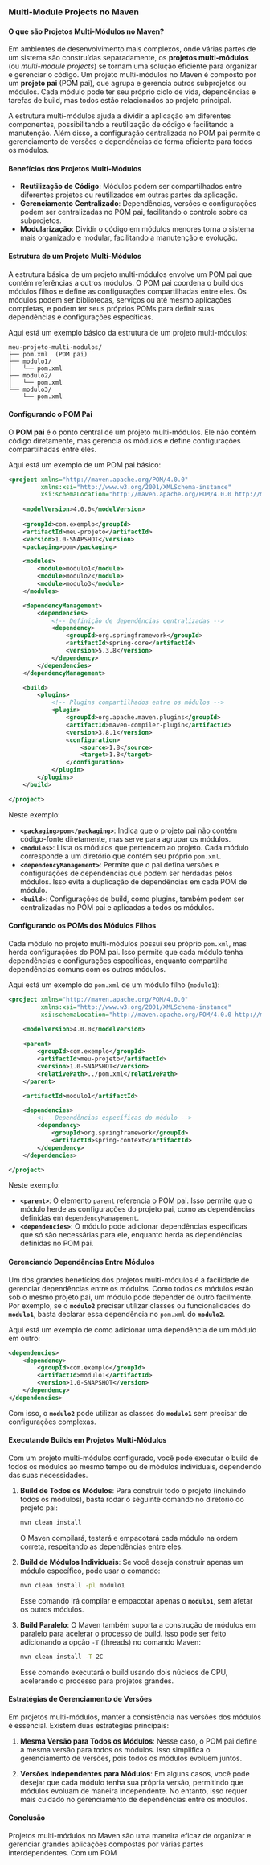 ### **Multi-Module Projects no Maven**

#### **O que são Projetos Multi-Módulos no Maven?**

Em ambientes de desenvolvimento mais complexos, onde várias partes de um sistema são construídas separadamente, os **projetos multi-módulos** (ou *multi-module projects*) se tornam uma solução eficiente para organizar e gerenciar o código. Um projeto multi-módulos no Maven é composto por um **projeto pai** (POM pai), que agrupa e gerencia outros subprojetos ou módulos. Cada módulo pode ter seu próprio ciclo de vida, dependências e tarefas de build, mas todos estão relacionados ao projeto principal.

A estrutura multi-módulos ajuda a dividir a aplicação em diferentes componentes, possibilitando a reutilização de código e facilitando a manutenção. Além disso, a configuração centralizada no POM pai permite o gerenciamento de versões e dependências de forma eficiente para todos os módulos.

#### **Benefícios dos Projetos Multi-Módulos**

- **Reutilização de Código**: Módulos podem ser compartilhados entre diferentes projetos ou reutilizados em outras partes da aplicação.
- **Gerenciamento Centralizado**: Dependências, versões e configurações podem ser centralizadas no POM pai, facilitando o controle sobre os subprojetos.
- **Modularização**: Dividir o código em módulos menores torna o sistema mais organizado e modular, facilitando a manutenção e evolução.

#### **Estrutura de um Projeto Multi-Módulos**

A estrutura básica de um projeto multi-módulos envolve um POM pai que contém referências a outros módulos. O POM pai coordena o build dos módulos filhos e define as configurações compartilhadas entre eles. Os módulos podem ser bibliotecas, serviços ou até mesmo aplicações completas, e podem ter seus próprios POMs para definir suas dependências e configurações específicas.

Aqui está um exemplo básico da estrutura de um projeto multi-módulos:

```
meu-projeto-multi-modulos/
├── pom.xml  (POM pai)
├── modulo1/
│   └── pom.xml
├── modulo2/
│   └── pom.xml
└── modulo3/
    └── pom.xml
```

#### **Configurando o POM Pai**

O **POM pai** é o ponto central de um projeto multi-módulos. Ele não contém código diretamente, mas gerencia os módulos e define configurações compartilhadas entre eles.

Aqui está um exemplo de um POM pai básico:

```xml
<project xmlns="http://maven.apache.org/POM/4.0.0"
         xmlns:xsi="http://www.w3.org/2001/XMLSchema-instance"
         xsi:schemaLocation="http://maven.apache.org/POM/4.0.0 http://maven.apache.org/xsd/maven-4.0.0.xsd">
    
    <modelVersion>4.0.0</modelVersion>
    
    <groupId>com.exemplo</groupId>
    <artifactId>meu-projeto</artifactId>
    <version>1.0-SNAPSHOT</version>
    <packaging>pom</packaging>

    <modules>
        <module>modulo1</module>
        <module>modulo2</module>
        <module>modulo3</module>
    </modules>

    <dependencyManagement>
        <dependencies>
            <!-- Definição de dependências centralizadas -->
            <dependency>
                <groupId>org.springframework</groupId>
                <artifactId>spring-core</artifactId>
                <version>5.3.8</version>
            </dependency>
        </dependencies>
    </dependencyManagement>

    <build>
        <plugins>
            <!-- Plugins compartilhados entre os módulos -->
            <plugin>
                <groupId>org.apache.maven.plugins</groupId>
                <artifactId>maven-compiler-plugin</artifactId>
                <version>3.8.1</version>
                <configuration>
                    <source>1.8</source>
                    <target>1.8</target>
                </configuration>
            </plugin>
        </plugins>
    </build>

</project>
```

Neste exemplo:
- **`<packaging>pom</packaging>`**: Indica que o projeto pai não contém código-fonte diretamente, mas serve para agrupar os módulos.
- **`<modules>`**: Lista os módulos que pertencem ao projeto. Cada módulo corresponde a um diretório que contém seu próprio `pom.xml`.
- **`<dependencyManagement>`**: Permite que o pai defina versões e configurações de dependências que podem ser herdadas pelos módulos. Isso evita a duplicação de dependências em cada POM de módulo.
- **`<build>`**: Configurações de build, como plugins, também podem ser centralizadas no POM pai e aplicadas a todos os módulos.

#### **Configurando os POMs dos Módulos Filhos**

Cada módulo no projeto multi-módulos possui seu próprio `pom.xml`, mas herda configurações do POM pai. Isso permite que cada módulo tenha dependências e configurações específicas, enquanto compartilha dependências comuns com os outros módulos.

Aqui está um exemplo do `pom.xml` de um módulo filho (`modulo1`):

```xml
<project xmlns="http://maven.apache.org/POM/4.0.0"
         xmlns:xsi="http://www.w3.org/2001/XMLSchema-instance"
         xsi:schemaLocation="http://maven.apache.org/POM/4.0.0 http://maven.apache.org/xsd/maven-4.0.0.xsd">
    
    <modelVersion>4.0.0</modelVersion>

    <parent>
        <groupId>com.exemplo</groupId>
        <artifactId>meu-projeto</artifactId>
        <version>1.0-SNAPSHOT</version>
        <relativePath>../pom.xml</relativePath>
    </parent>

    <artifactId>modulo1</artifactId>

    <dependencies>
        <!-- Dependências específicas do módulo -->
        <dependency>
            <groupId>org.springframework</groupId>
            <artifactId>spring-context</artifactId>
        </dependency>
    </dependencies>

</project>
```

Neste exemplo:
- **`<parent>`**: O elemento `parent` referencia o POM pai. Isso permite que o módulo herde as configurações do projeto pai, como as dependências definidas em `dependencyManagement`.
- **`<dependencies>`**: O módulo pode adicionar dependências específicas que só são necessárias para ele, enquanto herda as dependências definidas no POM pai.

#### **Gerenciando Dependências Entre Módulos**

Um dos grandes benefícios dos projetos multi-módulos é a facilidade de gerenciar dependências entre os módulos. Como todos os módulos estão sob o mesmo projeto pai, um módulo pode depender de outro facilmente. Por exemplo, se o **`modulo2`** precisar utilizar classes ou funcionalidades do **`modulo1`**, basta declarar essa dependência no `pom.xml` do **`modulo2`**.

Aqui está um exemplo de como adicionar uma dependência de um módulo em outro:

```xml
<dependencies>
    <dependency>
        <groupId>com.exemplo</groupId>
        <artifactId>modulo1</artifactId>
        <version>1.0-SNAPSHOT</version>
    </dependency>
</dependencies>
```

Com isso, o **`modulo2`** pode utilizar as classes do **`modulo1`** sem precisar de configurações complexas.

#### **Executando Builds em Projetos Multi-Módulos**

Com um projeto multi-módulos configurado, você pode executar o build de todos os módulos ao mesmo tempo ou de módulos individuais, dependendo das suas necessidades.

1. **Build de Todos os Módulos**: Para construir todo o projeto (incluindo todos os módulos), basta rodar o seguinte comando no diretório do projeto pai:

   ```bash
   mvn clean install
   ```

   O Maven compilará, testará e empacotará cada módulo na ordem correta, respeitando as dependências entre eles.

2. **Build de Módulos Individuais**: Se você deseja construir apenas um módulo específico, pode usar o comando:

   ```bash
   mvn clean install -pl modulo1
   ```

   Esse comando irá compilar e empacotar apenas o **`modulo1`**, sem afetar os outros módulos.

3. **Build Paralelo**: O Maven também suporta a construção de módulos em paralelo para acelerar o processo de build. Isso pode ser feito adicionando a opção `-T` (threads) no comando Maven:

   ```bash
   mvn clean install -T 2C
   ```

   Esse comando executará o build usando dois núcleos de CPU, acelerando o processo para projetos grandes.

#### **Estratégias de Gerenciamento de Versões**

Em projetos multi-módulos, manter a consistência nas versões dos módulos é essencial. Existem duas estratégias principais:

1. **Mesma Versão para Todos os Módulos**: Nesse caso, o POM pai define a mesma versão para todos os módulos. Isso simplifica o gerenciamento de versões, pois todos os módulos evoluem juntos.

2. **Versões Independentes para Módulos**: Em alguns casos, você pode desejar que cada módulo tenha sua própria versão, permitindo que módulos evoluam de maneira independente. No entanto, isso requer mais cuidado no gerenciamento de dependências entre os módulos.

#### **Conclusão**

Projetos multi-módulos no Maven são uma maneira eficaz de organizar e gerenciar grandes aplicações compostas por várias partes interdependentes. Com um POM